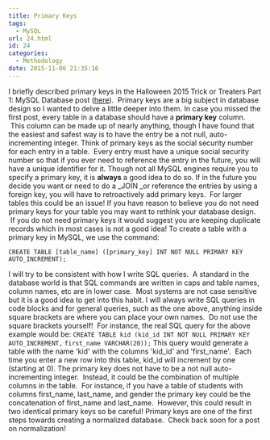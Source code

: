 ```yaml
---
title: Primary Keys
tags:
  - MySQL
url: 24.html
id: 24
categories:
  - Methodology
date: 2015-11-06 21:35:16
---
```


I briefly described primary keys in the Halloween 2015 Trick or Treaters Part 1: MySQL Database post ([here](http://66.172.33.213/wordpress/index.php/2015/11/05/halloween-2015-trick-or-treaters-part-1-mysql-database/)).  Primary keys are a big subject in database design so I wanted to delve a little deeper into them. In case you missed the first post, every table in a database should have a **primary key** column.  This column can be made up of nearly anything, though I have found that the easiest and safest way is to have the entry be a not null, auto-incrementing integer. Think of primary keys as the social security number for each entry in a table.  Every entry must have a unique social security number so that if you ever need to reference the entry in the future, you will have a unique identifier for it. Though not all MySQL engines require you to specify a primary key, it is **always** a good idea to do so. If in the future you decide you want or need to do a _JOIN _or reference the entries by using a foreign key, you will have to retroactively add primary keys.  For larger tables this could be an issue! If you have reason to believe you do not need primary keys for your table you may want to rethink your database design.  If you do not need primary keys it would suggest you are keeping duplicate records which in most cases is not a good idea! To create a table with a primary key in MySQL, we use the command:

`CREATE TABLE [table_name] ([primary_key] INT NOT NULL PRIMARY KEY AUTO_INCREMENT);`

I will try to be consistent with how I write SQL queries.  A standard in the database world is that SQL commands are written in caps and table names, column names, etc are in lower case.  Most systems are not case sensitive but it is a good idea to get into this habit. I will always write SQL queries in code blocks and for general queries, such as the one above, anything inside square brackets are where you can place your own names.  Do not use the square brackets yourself!  For instance, the real SQL query for the above example would be: `CREATE TABLE kid (kid_id INT NOT NULL PRIMARY KEY AUTO_INCREMENT,` `first_name VARCHAR(20));` This query would generate a table with the name 'kid' with the columns 'kid\_id' and 'first\_name'.  Each time you enter a new row into this table, kid\_id will increment by one (starting at 0). The primary key does not have to be a not null auto-incrementing integer.  Instead, it could be the combination of multiple columns in the table.  For instance, if you have a table of students with columns first\_name, last\_name, and gender the primary key could be the concatenation of first\_name and last_name.  However, this could result in two identical primary keys so be careful! Primary keys are one of the first steps towards creating a normalized database.  Check back soon for a post on normalization!
